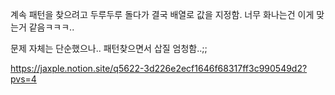 계속 패턴을 찾으려고 두루두루 돌다가 결국 배열로 값을 지정함.
너무 화나는건 이게 맞는거 같음ㅋㅋㅋ..

문제 자체는 단순했으나.. 패턴찾으면서 삽질 엄청함..;;

https://jaxple.notion.site/q5622-3d226e2ecf1646f68317ff3c990549d2?pvs=4